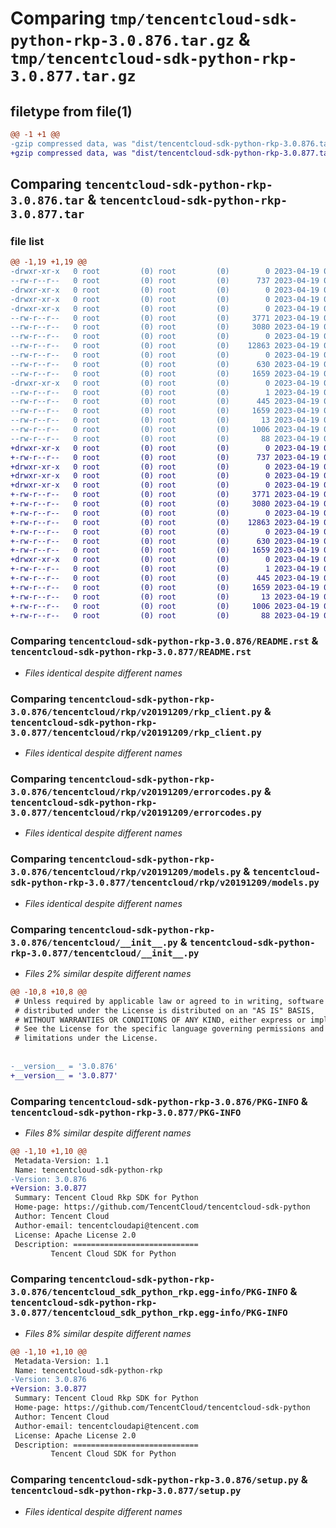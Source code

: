 # Comparing `tmp/tencentcloud-sdk-python-rkp-3.0.876.tar.gz` & `tmp/tencentcloud-sdk-python-rkp-3.0.877.tar.gz`

## filetype from file(1)

```diff
@@ -1 +1 @@
-gzip compressed data, was "dist/tencentcloud-sdk-python-rkp-3.0.876.tar", last modified: Wed Apr 19 00:35:28 2023, max compression
+gzip compressed data, was "dist/tencentcloud-sdk-python-rkp-3.0.877.tar", last modified: Wed Apr 19 09:26:53 2023, max compression
```

## Comparing `tencentcloud-sdk-python-rkp-3.0.876.tar` & `tencentcloud-sdk-python-rkp-3.0.877.tar`

### file list

```diff
@@ -1,19 +1,19 @@
-drwxr-xr-x   0 root         (0) root         (0)        0 2023-04-19 00:35:28.000000 tencentcloud-sdk-python-rkp-3.0.876/
--rw-r--r--   0 root         (0) root         (0)      737 2023-04-19 00:35:27.000000 tencentcloud-sdk-python-rkp-3.0.876/README.rst
-drwxr-xr-x   0 root         (0) root         (0)        0 2023-04-19 00:35:28.000000 tencentcloud-sdk-python-rkp-3.0.876/tencentcloud/
-drwxr-xr-x   0 root         (0) root         (0)        0 2023-04-19 00:35:28.000000 tencentcloud-sdk-python-rkp-3.0.876/tencentcloud/rkp/
-drwxr-xr-x   0 root         (0) root         (0)        0 2023-04-19 00:35:28.000000 tencentcloud-sdk-python-rkp-3.0.876/tencentcloud/rkp/v20191209/
--rw-r--r--   0 root         (0) root         (0)     3771 2023-04-19 00:35:27.000000 tencentcloud-sdk-python-rkp-3.0.876/tencentcloud/rkp/v20191209/rkp_client.py
--rw-r--r--   0 root         (0) root         (0)     3080 2023-04-19 00:35:27.000000 tencentcloud-sdk-python-rkp-3.0.876/tencentcloud/rkp/v20191209/errorcodes.py
--rw-r--r--   0 root         (0) root         (0)        0 2023-04-19 00:35:27.000000 tencentcloud-sdk-python-rkp-3.0.876/tencentcloud/rkp/v20191209/__init__.py
--rw-r--r--   0 root         (0) root         (0)    12863 2023-04-19 00:35:27.000000 tencentcloud-sdk-python-rkp-3.0.876/tencentcloud/rkp/v20191209/models.py
--rw-r--r--   0 root         (0) root         (0)        0 2023-04-19 00:35:27.000000 tencentcloud-sdk-python-rkp-3.0.876/tencentcloud/rkp/__init__.py
--rw-r--r--   0 root         (0) root         (0)      630 2023-04-19 00:35:27.000000 tencentcloud-sdk-python-rkp-3.0.876/tencentcloud/__init__.py
--rw-r--r--   0 root         (0) root         (0)     1659 2023-04-19 00:35:28.000000 tencentcloud-sdk-python-rkp-3.0.876/PKG-INFO
-drwxr-xr-x   0 root         (0) root         (0)        0 2023-04-19 00:35:28.000000 tencentcloud-sdk-python-rkp-3.0.876/tencentcloud_sdk_python_rkp.egg-info/
--rw-r--r--   0 root         (0) root         (0)        1 2023-04-19 00:35:28.000000 tencentcloud-sdk-python-rkp-3.0.876/tencentcloud_sdk_python_rkp.egg-info/dependency_links.txt
--rw-r--r--   0 root         (0) root         (0)      445 2023-04-19 00:35:28.000000 tencentcloud-sdk-python-rkp-3.0.876/tencentcloud_sdk_python_rkp.egg-info/SOURCES.txt
--rw-r--r--   0 root         (0) root         (0)     1659 2023-04-19 00:35:28.000000 tencentcloud-sdk-python-rkp-3.0.876/tencentcloud_sdk_python_rkp.egg-info/PKG-INFO
--rw-r--r--   0 root         (0) root         (0)       13 2023-04-19 00:35:28.000000 tencentcloud-sdk-python-rkp-3.0.876/tencentcloud_sdk_python_rkp.egg-info/top_level.txt
--rw-r--r--   0 root         (0) root         (0)     1006 2023-04-19 00:35:27.000000 tencentcloud-sdk-python-rkp-3.0.876/setup.py
--rw-r--r--   0 root         (0) root         (0)       88 2023-04-19 00:35:28.000000 tencentcloud-sdk-python-rkp-3.0.876/setup.cfg
+drwxr-xr-x   0 root         (0) root         (0)        0 2023-04-19 09:26:53.000000 tencentcloud-sdk-python-rkp-3.0.877/
+-rw-r--r--   0 root         (0) root         (0)      737 2023-04-19 09:26:53.000000 tencentcloud-sdk-python-rkp-3.0.877/README.rst
+drwxr-xr-x   0 root         (0) root         (0)        0 2023-04-19 09:26:53.000000 tencentcloud-sdk-python-rkp-3.0.877/tencentcloud/
+drwxr-xr-x   0 root         (0) root         (0)        0 2023-04-19 09:26:53.000000 tencentcloud-sdk-python-rkp-3.0.877/tencentcloud/rkp/
+drwxr-xr-x   0 root         (0) root         (0)        0 2023-04-19 09:26:53.000000 tencentcloud-sdk-python-rkp-3.0.877/tencentcloud/rkp/v20191209/
+-rw-r--r--   0 root         (0) root         (0)     3771 2023-04-19 09:26:53.000000 tencentcloud-sdk-python-rkp-3.0.877/tencentcloud/rkp/v20191209/rkp_client.py
+-rw-r--r--   0 root         (0) root         (0)     3080 2023-04-19 09:26:53.000000 tencentcloud-sdk-python-rkp-3.0.877/tencentcloud/rkp/v20191209/errorcodes.py
+-rw-r--r--   0 root         (0) root         (0)        0 2023-04-19 09:26:53.000000 tencentcloud-sdk-python-rkp-3.0.877/tencentcloud/rkp/v20191209/__init__.py
+-rw-r--r--   0 root         (0) root         (0)    12863 2023-04-19 09:26:53.000000 tencentcloud-sdk-python-rkp-3.0.877/tencentcloud/rkp/v20191209/models.py
+-rw-r--r--   0 root         (0) root         (0)        0 2023-04-19 09:26:53.000000 tencentcloud-sdk-python-rkp-3.0.877/tencentcloud/rkp/__init__.py
+-rw-r--r--   0 root         (0) root         (0)      630 2023-04-19 09:26:53.000000 tencentcloud-sdk-python-rkp-3.0.877/tencentcloud/__init__.py
+-rw-r--r--   0 root         (0) root         (0)     1659 2023-04-19 09:26:53.000000 tencentcloud-sdk-python-rkp-3.0.877/PKG-INFO
+drwxr-xr-x   0 root         (0) root         (0)        0 2023-04-19 09:26:53.000000 tencentcloud-sdk-python-rkp-3.0.877/tencentcloud_sdk_python_rkp.egg-info/
+-rw-r--r--   0 root         (0) root         (0)        1 2023-04-19 09:26:53.000000 tencentcloud-sdk-python-rkp-3.0.877/tencentcloud_sdk_python_rkp.egg-info/dependency_links.txt
+-rw-r--r--   0 root         (0) root         (0)      445 2023-04-19 09:26:53.000000 tencentcloud-sdk-python-rkp-3.0.877/tencentcloud_sdk_python_rkp.egg-info/SOURCES.txt
+-rw-r--r--   0 root         (0) root         (0)     1659 2023-04-19 09:26:53.000000 tencentcloud-sdk-python-rkp-3.0.877/tencentcloud_sdk_python_rkp.egg-info/PKG-INFO
+-rw-r--r--   0 root         (0) root         (0)       13 2023-04-19 09:26:53.000000 tencentcloud-sdk-python-rkp-3.0.877/tencentcloud_sdk_python_rkp.egg-info/top_level.txt
+-rw-r--r--   0 root         (0) root         (0)     1006 2023-04-19 09:26:53.000000 tencentcloud-sdk-python-rkp-3.0.877/setup.py
+-rw-r--r--   0 root         (0) root         (0)       88 2023-04-19 09:26:53.000000 tencentcloud-sdk-python-rkp-3.0.877/setup.cfg
```

### Comparing `tencentcloud-sdk-python-rkp-3.0.876/README.rst` & `tencentcloud-sdk-python-rkp-3.0.877/README.rst`

 * *Files identical despite different names*

### Comparing `tencentcloud-sdk-python-rkp-3.0.876/tencentcloud/rkp/v20191209/rkp_client.py` & `tencentcloud-sdk-python-rkp-3.0.877/tencentcloud/rkp/v20191209/rkp_client.py`

 * *Files identical despite different names*

### Comparing `tencentcloud-sdk-python-rkp-3.0.876/tencentcloud/rkp/v20191209/errorcodes.py` & `tencentcloud-sdk-python-rkp-3.0.877/tencentcloud/rkp/v20191209/errorcodes.py`

 * *Files identical despite different names*

### Comparing `tencentcloud-sdk-python-rkp-3.0.876/tencentcloud/rkp/v20191209/models.py` & `tencentcloud-sdk-python-rkp-3.0.877/tencentcloud/rkp/v20191209/models.py`

 * *Files identical despite different names*

### Comparing `tencentcloud-sdk-python-rkp-3.0.876/tencentcloud/__init__.py` & `tencentcloud-sdk-python-rkp-3.0.877/tencentcloud/__init__.py`

 * *Files 2% similar despite different names*

```diff
@@ -10,8 +10,8 @@
 # Unless required by applicable law or agreed to in writing, software
 # distributed under the License is distributed on an "AS IS" BASIS,
 # WITHOUT WARRANTIES OR CONDITIONS OF ANY KIND, either express or implied.
 # See the License for the specific language governing permissions and
 # limitations under the License.
 
 
-__version__ = '3.0.876'
+__version__ = '3.0.877'
```

### Comparing `tencentcloud-sdk-python-rkp-3.0.876/PKG-INFO` & `tencentcloud-sdk-python-rkp-3.0.877/PKG-INFO`

 * *Files 8% similar despite different names*

```diff
@@ -1,10 +1,10 @@
 Metadata-Version: 1.1
 Name: tencentcloud-sdk-python-rkp
-Version: 3.0.876
+Version: 3.0.877
 Summary: Tencent Cloud Rkp SDK for Python
 Home-page: https://github.com/TencentCloud/tencentcloud-sdk-python
 Author: Tencent Cloud
 Author-email: tencentcloudapi@tencent.com
 License: Apache License 2.0
 Description: ============================
         Tencent Cloud SDK for Python
```

### Comparing `tencentcloud-sdk-python-rkp-3.0.876/tencentcloud_sdk_python_rkp.egg-info/PKG-INFO` & `tencentcloud-sdk-python-rkp-3.0.877/tencentcloud_sdk_python_rkp.egg-info/PKG-INFO`

 * *Files 8% similar despite different names*

```diff
@@ -1,10 +1,10 @@
 Metadata-Version: 1.1
 Name: tencentcloud-sdk-python-rkp
-Version: 3.0.876
+Version: 3.0.877
 Summary: Tencent Cloud Rkp SDK for Python
 Home-page: https://github.com/TencentCloud/tencentcloud-sdk-python
 Author: Tencent Cloud
 Author-email: tencentcloudapi@tencent.com
 License: Apache License 2.0
 Description: ============================
         Tencent Cloud SDK for Python
```

### Comparing `tencentcloud-sdk-python-rkp-3.0.876/setup.py` & `tencentcloud-sdk-python-rkp-3.0.877/setup.py`

 * *Files identical despite different names*

